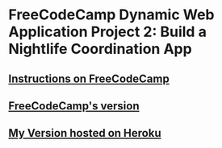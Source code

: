 # FreeCodeCamp Dynamic Web Application Project 2: Build a Nightlife Coordination App

## [Instructions on FreeCodeCamp](https://www.freecodecamp.org/challenges/build-a-nightlife-coordination-app)

## [FreeCodeCamp's version](https://yasser-nightlife-app.herokuapp.com/)

## [My Version hosted on Heroku](https://thawing-forest-66560.herokuapp.com/)
